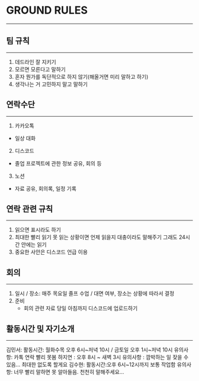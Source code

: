 # GROUND RULES
---

## 팀 규칙
---
1. 데드라인 잘 지키기
2. 모르면 모른다고 말하기
3. 혼자 뭔가를 독단적으로 하지 않기(해올거면 미리 말하고 하기)
4. 생각나는 거 고민하지 말고 말하기

## 연락수단
---
1. 카카오톡  
  - 일상 대화
2. 디스코드
  - 졸업 프로젝트에 관한 정보 공유, 회의 등
3. 노션
  - 자료 공유, 회의록, 일정 기록

## 연락 관련 규칙
---
1. 읽으면 표시라도 하기
2. 최대한 빨리 읽기
못 읽는 상황이면 언제 읽을지 대충이라도 말해주기
그래도 24시간 안에는 읽기
3. 중요한 사안은 디스코드 언급 이용

## 회의
---
1. 일시 / 장소: 매주 목요일 졸프 수업 / 대면 여부, 장소는 상황에 따라서 결정
2. 준비
	- 회의 관련 자료 당일 아침까지 디스코드에 업로드하기

## 활동시간 및 자기소개
---
김민서: 
활동시간: 월화수목 오후 6시~저녁 10시 / 금토일 오후 1시~저녁 10시
유의사항: 카톡 연락 빨리 못봄
하지연 :
오후 8시 ~ 새벽 3시
유의사항 : 깜박하는 일 잦을 수 있음… 최대한 없도록 할게요
김수현: 
활동시간:오후 6시~12시까지 보통 작업함
유의사항: 너무 빨리 말하면 못 알아들음. 천천히 말해주세요…
